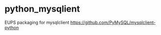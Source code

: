 python_mysqlient
================

EUPS packaging for mysqlclient <https://github.com/PyMySQL/mysqlclient-python>
